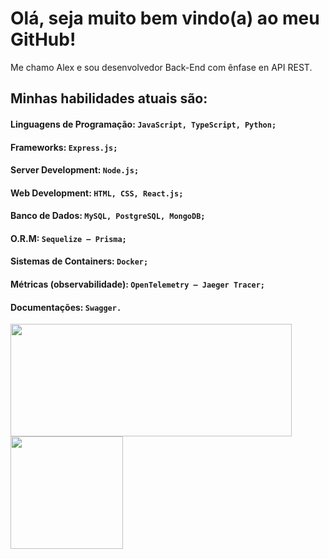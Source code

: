 # Olá, seja muito bem vindo(a) ao meu GitHub!

Me chamo Alex e sou desenvolvedor Back-End com ênfase en API REST.

## Minhas habilidades atuais são:

#### Linguagens de Programação: `JavaScript, TypeScript, Python;`
#### Frameworks: `Express.js;`
#### Server Development: `Node.js;`
#### Web Development: `HTML, CSS, React.js;`
#### Banco de Dados: `MySQL, PostgreSQL, MongoDB;`
#### O.R.M: `Sequelize – Prisma;`
#### Sistemas de Containers: `Docker;`
#### Métricas (observabilidade): `OpenTelemetry – Jaeger Tracer;`
#### Documentações: `Swagger.`




   

<div>
   <img height="180em" width="450em" src="https://github-readme-stats.vercel.app/api?username=AlexSnider&show_icons=true&theme=tokyonight"/>
   <img height="180em" src="https://github-readme-stats.vercel.app/api/top-langs/?username=AlexSnider&layout=compact&theme=tokyonight"/>
</div>
